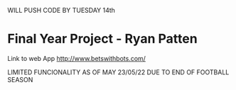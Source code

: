 WILL PUSH CODE BY TUESDAY 14th
# Final Year Project - Ryan Patten
Link to web App http://www.betswithbots.com/

LIMITED FUNCIONALITY AS OF MAY 23/05/22 DUE TO END OF FOOTBALL SEASON 
